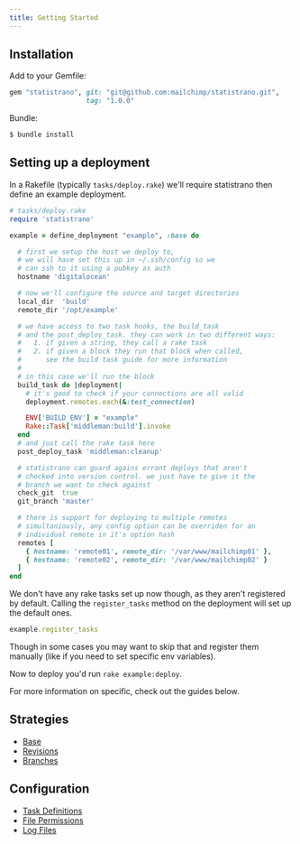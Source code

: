 ```yaml
---
title: Getting Started
---
```


## Installation

Add to your Gemfile:

```ruby
gem "statistrano", git: "git@github.com:mailchimp/statistrano.git",
                   tag: "1.0.0"
```

Bundle:

```bash
$ bundle install
```


## Setting up a deployment

In a Rakefile (typically `tasks/deploy.rake`) we'll require statistrano then define an example deployment.

```ruby
# tasks/deploy.rake
require 'statistrano'

example = define_deployment "example", :base do

  # first we setup the host we deploy to,
  # we will have set this up in ~/.ssh/config so we
  # can ssh to it using a pubkey as auth
  hostname 'digitalocean'

  # now we'll configure the source and target directories
  local_dir  'build'
  remote_dir '/opt/example'

  # we have access to two task hooks, the build_task
  # and the post_deploy_task. they can work in two different ways:
  #   1. if given a string, they call a rake task
  #   2. if given a block they run that block when called,
  #      see the build task guide for more information
  #
  # in this case we'll run the block
  build_task do |deployment|
    # it's good to check if your connections are all valid
    deployment.remotes.each(&:test_connection)

    ENV['BUILD_ENV'] = "example"
    Rake::Task['middleman:build'].invoke
  end
  # and just call the rake task here
  post_deploy_task 'middleman:cleanup'

  # statistrano can guard agains errant deploys that aren't
  # checked into version control. we just have to give it the
  # branch we want to check against
  check_git  true
  git_branch 'master'

  # there is support for deploying to multiple remotes
  # simultaniously, any config option can be overriden for an
  # individual remote in it's option hash
  remotes [
    { hostname: 'remote01', remote_dir: '/var/www/mailchimp01' },
    { hostname: 'remote02', remote_dir: '/var/www/mailchimp02' }
  ]
end
```

We don't have any rake tasks set up now though, as they aren't registered by default. Calling the `register_tasks` method on the deployment will set up the default ones.

```ruby
example.register_tasks
```

Though in some cases you may want to skip that and register them manually (like if you need to set specific env variables).

Now to deploy you'd run `rake example:deploy`.

For more information on specific, check out the guides below.

## Strategies

- [Base](/doc/strategies/base.md)
- [Revisions](/doc/strategies/revisions.md)
- [Branches](/doc/strategies/branches.md)


## Configuration

- [Task Definitions](/doc/config/task-definitions.md)
- [File Permissions](/doc/config/file-permissions.md)
- [Log Files](/doc/config/log-files.md)
